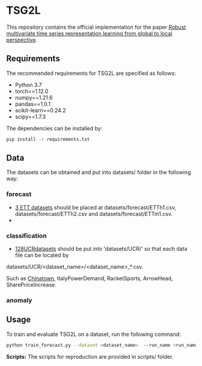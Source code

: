 # TSG2L
This repository contains the official implementation for the paper [Robust multivariate time series representation learning from global to local perspective]().

## Requirements
The recommended requirements for TSG2L are specified as follows:

- Python 3.7
- torch==1.12.0
- numpy==1.21.6
- pandas==1.0.1
- scikit-learn==0.24.2
- scipy==1.7.3

The dependencies can be installed by:
```bash
pip install -r requirements.txt
```
## Data 
The datasets can be obtained and put into datasets/ folder in the following way:
### forecast
- [3 ETT datasets](https://github.com/zhouhaoyi/ETDataset) should be placed at datasets/forecast/ETTh1.csv, datasets/forecast/ETTh2.csv and datasets/forecast/ETTm1.csv.
- []()
### classification
- [128UCRdatasets](https://www.cs.ucr.edu/~eamonn/time_series_data_2018) should be put into 'datasets/UCR/' so that each data file can be located by

datasets/UCR/<dataset_name>/<dataset_name>_*.csv.


Such as [Chinatown](https://www.cs.ucr.edu/~eamonn/time_series_data_2018/Chinatown), ItalyPowerDemand, RacketSports, ArrowHead, SharePriceIncrease.
### anomaly

## Usage
To train and evaluate TSG2L on a dataset, run the following command:
```bash
python train_forecast.py --dataset <dataset_name>  --run_name <run_name> --loader <loader> --gpu <gpu> 
```
**Scripts:** The scripts for reproduction are provided in scripts/ folder.
